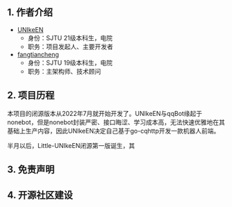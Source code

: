 ## 1. 作者介绍

- [UNIkeEN](https://github.com/UNIkeEN)
   - 身份：SJTU 21级本科生，电院
   - 职务：项目发起人、主要开发者
- [fangtiancheng](https://github.com/fangtiancheng)
   - 身份：SJTU 19级本科生，电院
   - 职务：主架构师、技术顾问

## 2. 项目历程

本项目的闭源版本从2022年7月就开始开发了。UNIkeEN与qqBot缘起于nonebot，但是nonebot封装严密、接口晦涩、学习成本高，无法快速优雅地在其基础上生产内容，因此UNIkeEN决定自己基于go-cqhttp开发一款机器人前端。

半月以后，Little-UNIkeEN闭源第一版诞生，其

## 3. 免责声明


## 4. 开源社区建设

